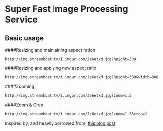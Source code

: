 # Super Fast Image Processing Service
## Basic usage
####Resizing and maintaining aspect ration
```
http://img.streamboat.tv/i.imgur.com/Je6etxd.jpg?height=300
```
####Resizing and applying new aspect ratio
```
http://img.streamboat.tv/i.imgur.com/Je6etxd.jpg?height=300&width=300
```
####Zooming
```
http://img.streamboat.tv/i.imgur.com/Je6etxd.jpg?zoom=1.5
```
####Zoom & Crop
```
http://img.streamboat.tv/i.imgur.com/Je6etxd.jpg?zoom=1.5&crop=1
```

Inspired by, and heavily borrowed from, [this blog post](https://phpb.com/portfolio/create-image-server-with-nginx-lua-openresty-graphicsmagick-part-1/)